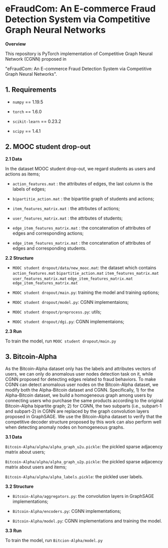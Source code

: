 # eFraudCom: An E-commerce Fraud Detection System via Competitive Graph Neural Networks
**Overview** 

This repository is PyTorch implementation of Competitive Graph Neural Network (CGNN) proposed in 

"eFraudCom: An E-commerce Fraud Detection System via Competitive Graph Neural Networks".

## 1. Requirements

* ```numpy``` == 1.19.5

* ```torch``` == 1.6.0

* ```scikit-learn``` == 0.23.2

* ```scipy``` == 1.4.1

## 2. MOOC student drop-out

**2.1 Data**

In the dataset MOOC student drop-out, we regard students as users and actions as items;

* ```action_features.mat``` : the attributes of edges, the last column is the labels of edges;

* ```bipartitie_action.mat``` : the bipartitie graph of students and actions;

* ```item_features_matrix.mat``` : the attrbutes of actions;

* ```user_features_matrix.mat``` : the attrbutes of students;

* ```edge_item_features_matrix.mat``` : the concatenation of attributes of edges and corresponding actions;

* ```edge_item_features_matrix.mat``` : the concatenation of attributes of edges and corresponding students.

**2.2 Structure**

* ```MOOC student dropout/data/new_mooc.mat```: the dataset which contains ```action_features.mat``` ```bipartitie_action.mat``` ```item_features_matrix.mat``` ```user_features_matrix.mat``` ```edge_item_features_matrix.mat``` ```edge_item_features_matrix.mat```

* ```MOOC student dropout/main.py```: training the model and training options; 

* ```MOOC student dropout/model.py```:  CGNN implementaions;

* ```MOOC student dropout/preprocess.py```: utils;

* ```MOOC student dropout/dgi.py```: CGNN implementaions;


**2.3 Run**

To train the model, run ```MOOC student dropout/main.py```

## 3. Bitcoin-Alpha

As the Bitcoin-Alpha dataset only has the labels and attributes vectors of users, we can only do anomalous user nodes detection task on it, while CGNN proposed for detecting edges related to fraud behaviors. To make CGNN can detect anomalous user nodes on the Bitcoin-Alpha dataset, we modify both the Alpha-Bitcoin dataset and CGNN. Specifically, 1) for the Alpha-Bitcoin dataset, we build a homogeneous graph among users by connecting users who purchase the same products according to the original Bitcoin-Alpha bipartite graph; 2) for CGNN, the two subparts (i.e., subpart-1 and subpart-2) in CGNN are replaced by the graph convolution layers proposed in GraphSAGE. We use the Bitcoin-Alpha dataset to verify that the competitive decoder structure proposed by this work can also perform well when detecting anomaly nodes on homogeneous graphs.

**3.1 Data**

```Bitcoin-Alpha/alpha/alpha_graph_u2u.pickle```: the pickled sparse adjacency matrix about users;

```Bitcoin-Alpha/alpha/alpha_graph_u2p.pickle```: the pickled sparse adjacency matrix about users and items;

```Bitcoin-Alpha/alpha/alpha_labels.pickle```: the pickled user labels.

**3.2 Structure**

* ```Bitcoin-Alpha/aggregators.py```: the convolution layers in GraphSAGE implementations;

* ```Bitcoin-Alpha/encoders.py```: CGNN implementations;

* ```Bitcoin-Alpha/model.py```: CGNN implementations and training the model.


**3.3 Run**

To train the model, run ```Bitcion-Alpha/model.py```
